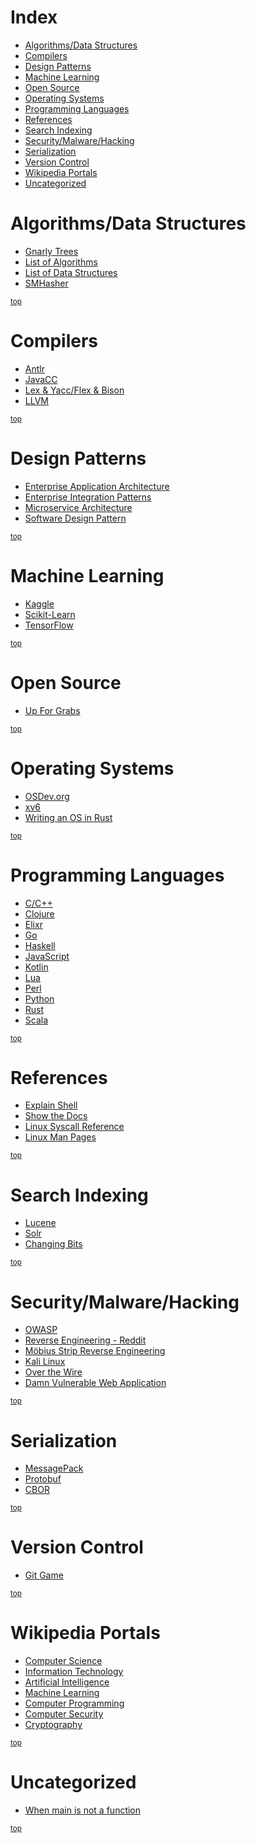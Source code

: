 # Index
* [Algorithms/Data Structures](#algorithmsdata-structures)
* [Compilers](#compilers)
* [Design Patterns](#design-patterns)
* [Machine Learning](#machine-learning)
* [Open Source](#open-source)
* [Operating Systems](#operating-systems)
* [Programming Languages](#programming-languages)
* [References](#references)
* [Search Indexing](#search-indexing)
* [Security/Malware/Hacking](#securitymalwarehacking)
* [Serialization](#serialization)
* [Version Control](#version-control)
* [Wikipedia Portals](#wikipedia-portals)
* [Uncategorized](#uncategorized)

# Algorithms/Data Structures
* [Gnarly Trees](https://people.ksp.sk/~kuko/gnarley-trees/)
* [List of Algorithms](https://en.wikipedia.org/wiki/List_of_algorithms)
* [List of Data Structures](https://en.wikipedia.org/wiki/List_of_data_structures)
* [SMHasher](https://github.com/aappleby/smhasher)

<sup>[top](#index)</sup>

# Compilers
* [Antlr](http://www.antlr.org/)
* [JavaCC](https://javacc.org/)
* [Lex & Yacc/Flex & Bison](http://dinosaur.compilertools.net/)
* [LLVM](https://llvm.org/)

<sup>[top](#index)</sup>

# Design Patterns
* [Enterprise Application Architecture](https://martinfowler.com/eaaCatalog/)
* [Enterprise Integration Patterns](http://www.enterpriseintegrationpatterns.com/)
* [Microservice Architecture](http://microservices.io/)
* [Software Design Pattern](https://en.wikipedia.org/wiki/Software_design_pattern)

<sup>[top](#index)</sup>

# Machine Learning
* [Kaggle](https://www.kaggle.com/)
* [Scikit-Learn](http://scikit-learn.org/stable/)
* [TensorFlow](https://www.tensorflow.org/)

<sup>[top](#index)</sup>

# Open Source
* [Up For Grabs](http://up-for-grabs.net/)

<sup>[top](#index)</sup>

# Operating Systems
* [OSDev.org](http://wiki.osdev.org/Expanded_Main_Page)
* [xv6](https://pdos.csail.mit.edu/6.828/2017/xv6.html)
* [Writing an OS in Rust](https://os.phil-opp.com/)

<sup>[top](#index)</sup>

# Programming Languages
* [C/C++](http://www.cplusplus.com/)
* [Clojure](https://clojure.org/)
* [Elixr](https://elixir-lang.org/)
* [Go](https://golang.org/)
* [Haskell](https://www.haskell.org/)
* [JavaScript](https://developer.mozilla.org/en-US/docs/Web/JavaScript)
* [Kotlin](https://kotlinlang.org/)
* [Lua](https://www.lua.org/)
* [Perl](https://www.perl.org/)
* [Python](https://www.python.org/)
* [Rust](https://www.rust-lang.org/)
* [Scala](https://www.scala-lang.org/)

<sup>[top](#index)</sup>

# References
* [Explain Shell](https://explainshell.com/)
* [Show the Docs](http://showthedocs.com/)
* [Linux Syscall Reference](http://syscalls.kernelgrok.com/)
* [Linux Man Pages](https://linux.die.net/man/)

<sup>[top](#index)</sup>

# Search Indexing
* [Lucene](https://lucene.apache.org/)
* [Solr](http://lucene.apache.org/solr/)
* [Changing Bits](http://blog.mikemccandless.com/)

<sup>[top](#index)</sup>

# Security/Malware/Hacking
* [OWASP](https://www.owasp.org/)
* [Reverse Engineering - Reddit](https://www.reddit.com/r/ReverseEngineering/comments/hg0fx/a_modest_proposal_absolutely_no_babies_involved/)
* [Möbius Strip Reverse Engineering](http://www.msreverseengineering.com/program-analysis-reading-list/)
* [Kali Linux](https://www.kali.org/)
* [Over the Wire](http://overthewire.org)
* [Damn Vulnerable  Web Application](http://www.dvwa.co.uk/)

<sup>[top](#index)</sup>

# Serialization
* [MessagePack](http://msgpack.org/index.html)
* [Protobuf](https://developers.google.com/protocol-buffers/)
* [CBOR](http://cbor.io/)

<sup>[top](#index)</sup>

# Version Control
* [Git Game](https://www.git-game.com/)

<sup>[top](#index)</sup>

# Wikipedia Portals
* [Computer Science](https://en.wikipedia.org/wiki/Portal:Computer_science)
* [Information Technology](https://en.wikipedia.org/wiki/Portal:Information_technology)
* [Artificial Intelligence](https://en.wikipedia.org/wiki/Portal:Artificial_intelligence)
* [Machine Learning](https://en.wikipedia.org/wiki/Portal:Machine_learning)
* [Computer Programming](https://en.wikipedia.org/wiki/Portal:Computer_programming)
* [Computer Security](https://en.wikipedia.org/wiki/Portal:Computer_security)
* [Cryptography](https://en.wikipedia.org/wiki/Portal:Cryptography)

<sup>[top](#index)</sup>

# Uncategorized
* [When main is not a function](http://jroweboy.github.io/c/asm/2015/01/26/when-is-main-not-a-function.html)

<sup>[top](#index)</sup>
